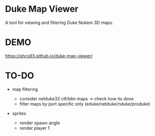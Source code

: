 # Duke Map Viewer
A tool for viewing and filtering Duke Nukem 3D maps.

# DEMO
https://phcs93.github.io/duke-map-viewer/

# TO-DO

- map filtering
  - consider netduke32 ctf/tdm maps -> check how its done
  - filter maps by port specific only (eduke/netduke/nduke/produke)

- sprites
  - render spawn angle
  - render player 1
